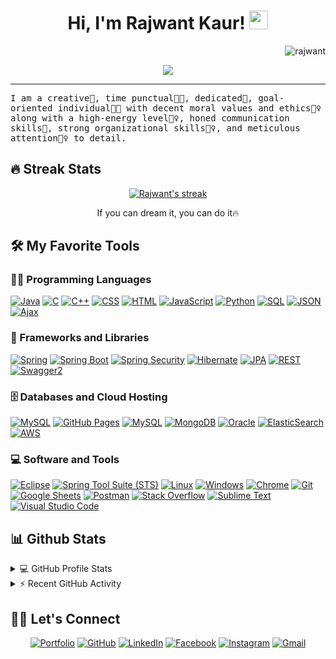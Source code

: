 <h1 align="center">
Hi, I'm Rajwant Kaur!
  <img src="https://media.giphy.com/media/hvRJCLFzcasrR4ia7z/giphy.gif" width="30"></h1>
 <img src="https://komarev.com/ghpvc/?username=rajwant3&label=Profile%20Views&color=0e75b6&style=flat" align='right' alt="rajwant" />

<br/>

<!-- Typing SVG by DenverCoder1 - https://github.com/DenverCoder1/readme-typing-svg -->
<p align="center">
<a href="https://github.com/DenverCoder1/readme-typing-svg"><img src="https://readme-typing-svg.herokuapp.com?lines=Full+Stack+Java+developer;DS+%7C+AI+%7C+ML+Enthusiastic;Always+learning+new+things&center=true&width=380&height=45"></a>

</p>
<hr/>
<samp>
I am a creative🎡, time punctual👩‍🎓, dedicated🎯, goal-oriented individual👩‍💻 with decent moral values and ethics🙇‍♀️ along with a high-energy level🤹‍♀️, honed communication skills👐, strong organizational skills👮‍♀️, and meticulous attention🕵️‍♀️ to detail.
</samp>

## 🔥 Streak Stats

<!-- GitHub Readme Streak Stats - https://github.com/DenverCoder1/github-readme-streak-stats -->
<p align="center">
  <a href="https://github.com/DenverCoder1/github-readme-streak-stats">
    <img title="🔥 Get streak stats for your profile at git.io/streak-stats" alt="Rajwant's streak" src="https://github-readme-streak-stats.herokuapp.com/?user=rajwant3&theme=monokai-metallian&hide_border=true"/>
  </a>
  <p align="center"> If you can dream it, you can do it🔥 </p>
</p>

## 🛠️ My Favorite Tools

### 👨‍💻 Programming Languages

<p>
    <a href="https://www.java.com/"><img alt="Java" src="https://img.shields.io/badge/Java-%23ED8B00.svg?logo=java&logoColor=white"></a>
    <a href="https://github.com/search?q=user%3ADenverCoder1+is%3Arepo+language%3Ac"><img alt="C" src="https://img.shields.io/badge/C%20-%232370ED.svg?logo=c&logoColor=white"></a>
    <a href="https://github.com/search?q=user%3ADenverCoder1+is%3Arepo+language%3Acpp"><img alt="C++" src="https://img.shields.io/badge/C++%20-%2300599C.svg?logo=c%2B%2B&logoColor=white"></a>
    <a href="https://github.com/search?q=user%3ADenverCoder1+is%3Arepo+language%3Acss"><img alt="CSS" src="https://img.shields.io/badge/CSS%20-%231572B6.svg?logo=css3&logoColor=white"></a>
    <a href="https://github.com/search?q=user%3ADenverCoder1+is%3Arepo+language%3Ahtml"><img alt="HTML" src="https://img.shields.io/badge/HTML%20-%23E34F26.svg?logo=html5&logoColor=white"></a>
    <a href="https://github.com/search?q=user%3ADenverCoder1+is%3Arepo+language%3Ajavascript"><img alt="JavaScript" src="https://img.shields.io/badge/JavaScript%20-%23F7DF1E.svg?logo=javascript&logoColor=black"></a>
    <a href="https://github.com/search?q=user%3ADenverCoder1+is%3Arepo+language%3Apython"><img alt="Python" src="https://img.shields.io/badge/Python%20-%2314354C.svg?logo=python&logoColor=white"></a>
    <a href="https://github.com/search?q=user%3ADenverCoder1+is%3Arepo+language%3Asql"><img alt="SQL" src="https://img.shields.io/badge/SQL%20-%23025E8C.svg?logo=amazon-dynamodb&logoColor=white"></a>
<a href="https://www.json.org/json-en.html"><img alt="JSON" src="https://img.shields.io/badge/JSON-%23000000.svg?logo=json&logoColor=white"></a>
<a href="https://developer.mozilla.org/en-US/docs/Web/Guide/AJAX"><img alt="Ajax" src="https://img.shields.io/badge/Ajax-%23E34F26.svg?logo=ajax&logoColor=white"></a>

### 🧰 Frameworks and Libraries

<p>
<a href="https://spring.io/"><img alt="Spring" src="https://img.shields.io/badge/Spring-%236DB33F.svg?logo=spring&logoColor=white"></a>
<a href="https://spring.io/projects/spring-boot"><img alt="Spring Boot" src="https://img.shields.io/badge/Spring%20Boot-%236DB33F.svg?logo=spring&logoColor=white"></a>
<a href="https://spring.io/projects/spring-security"><img alt="Spring Security" src="https://img.shields.io/badge/Spring%20Security-%236DB33F.svg?logo=spring&logoColor=white"></a>
<a href="https://hibernate.org/"><img alt="Hibernate" src="https://img.shields.io/badge/Hibernate-%232A728B.svg?logo=hibernate&logoColor=white"></a>
<a href="https://en.wikipedia.org/wiki/Java_Persistence_API"><img alt="JPA" src="https://img.shields.io/badge/JPA-%23C85050.svg?logo=jpamark&logoColor=white"></a>
<a href="https://restfulapi.net/"><img alt="REST" src="https://img.shields.io/badge/REST-%23000000.svg?logo=rest&logoColor=white"></a>
<a href="https://swagger.io/"><img alt="Swagger2" src="https://img.shields.io/badge/Swagger2-%2315AABF.svg?logo=swagger&logoColor=white"></a>
</p>

### 🗄️ Databases and Cloud Hosting

<p>
     <a href="#"><img alt="MySQL" src="https://img.shields.io/badge/MySQL-%2300f.svg?logo=mysql&logoColor=white"></a>
    <a href="#"><img alt="GitHub Pages" src="https://img.shields.io/badge/GitHub%20Pages-%23327FC7.svg?logo=github&logoColor=white"></a>
    <a href="https://www.mysql.com/"><img alt="MySQL" src="https://img.shields.io/badge/MySQL-%234479A1.svg?logo=mysql&logoColor=white"></a>
    <a href="#"><img alt="MongoDB" src ="https://img.shields.io/badge/MongoDB-%234ea94b.svg?logo=mongodb&logoColor=white"></a>
	<a href="https://www.oracle.com/"><img alt="Oracle" src="https://img.shields.io/badge/Oracle-%23F80000.svg?logo=oracle&logoColor=white"></a>
<a href="https://www.elastic.co/elasticsearch/"><img alt="ElasticSearch" src="https://img.shields.io/badge/ElasticSearch-%23005571.svg?logo=elasticsearch&logoColor=white"></a>
<a href="https://aws.amazon.com/"><img alt="AWS" src="https://img.shields.io/badge/AWS-%23FF9900.svg?logo=amazon-aws&logoColor=white"></a>

</p>

### 💻 Software and Tools


<p>
    <a href="https://www.eclipse.org/ide/"><img alt="Eclipse" src="https://img.shields.io/badge/Eclipse-%230078D7.svg?logo=eclipse-ide&logoColor=white"></a>
    <a href="https://spring.io/tools"><img alt="Spring Tool Suite (STS)" src="https://img.shields.io/badge/Spring%20Tool%20Suite%20(STS)-%236DB33F.svg?logo=spring&logoColor=white"></a>	
    <a href="https://www.linux.org/"><img alt="Linux" src="https://img.shields.io/badge/Linux-%23FCC624.svg?logo=linux&logoColor=black"></a>
    <a href="https://www.microsoft.com/windows/"><img alt="Windows" src="https://img.shields.io/badge/Windows-%230078D7.svg?logo=windows&logoColor=white"></a>
    <a href="#"><img alt="Chrome" src="https://img.shields.io/badge/Chrome-3DDC84?logo=google-chrome&logoColor=white"></a>
    <a href="#"><img alt="Git" src="https://img.shields.io/badge/Git%20-%23F05033.svg?logo=git&logoColor=white"></a>
    <a href="#"><img alt="Google Sheets" src="https://img.shields.io/badge/Google%20Sheets%20-%2334A853.svg?logo=google%20sheets&logoColor=white"></a>
    <a href="#"><img alt="Postman" src="https://img.shields.io/badge/Postman-FF6C37?logo=postman&logoColor=white"></a>
    <a href="#"><img alt="Stack Overflow" src="https://img.shields.io/badge/-Stack%20Overflow-FE7A16?logo=stack-overflow&logoColor=white"></a>
    <a href="#"><img alt="Sublime Text" src="https://img.shields.io/badge/-Sublime%20Text-302E31?logo=sublime-text&logoColor=white"></a>
    <a href="#"><img alt="Visual Studio Code" src="https://img.shields.io/badge/Visual%20Studio%20Code-0078d7.svg?logo=visual-studio-code&logoColor=white"></a>
</p>

## 📊 Github Stats

<!-- https://github.com/anuraghazra/github-readme-stats -->
<details> 
  <summary>💻 GitHub Profile Stats</summary>
  <br/>
    <a href="https://github.com/anuraghazra/github-readme-stats"><img alt="Rajwant's Github Stats" src="https://github-readme-stats.vercel.app/api?username=rajwant3&show_icons=true&count_private=true&theme=react&hide_border=true&bg_color=1F222E&title_color=F85D7F&icon_color=F8D866" height="192px"/></a>
  <a href="https://github.com/anuraghazra/github-readme-stats"><img alt="Rajwant's Top Languages" src="https://github-readme-stats.vercel.app/api/top-langs/?username=rajwant3&langs_count=8&layout=compact&theme=react&hide_border=true&bg_color=1F222E&title_color=F85D7F&icon_color=F8D866" height="192px"/></a>
  <br/>
  <b>Note:</b> Top languages is only a metric of the languages my public code consists of and doesn't reflect experience or skill level.
</details>

<!-- https://github.com/ashutosh00710/github-readme-activity-graph -->
<details>
  <summary>⚡ Recent GitHub Activity</summary>
  <br/>
   <a href="https://github.com/ashutosh00710/github-readme-activity-graph"><img alt="Rajwant's Activity Graph" src="https://github-readme-activity-graph.cyclic.app/graph/?username=rajwant&bg_color=1F222E&color=F8D866&line=F85D7F&point=FFFFFF&hide_border=true" /></a>
  <br/>
</details>

<!-- https://github.com/sisodiya2421 -->

## 🙋‍♀️ Let's Connect

<p align="center">
	<a href="https://rajwant3.github.io/" target="_blank"><img src="https://img.icons8.com/bubbles/50/000000/web.png" alt="Portfolio"/></a>
	<a href="https://github.com/rajwant3" target="_blank"><img src="https://img.icons8.com/bubbles/50/000000/github.png" alt="GitHub"/></a>
	<a href="https://www.linkedin.com/in/rajwant3/" target="_blank"><img src="https://img.icons8.com/bubbles/50/000000/linkedin.png" alt="LinkedIn"/></a>
	<a href="https://www.facebook.com/rajwant3/" target="_blank"><img src="https://img.icons8.com/bubbles/50/000000/facebook-new.png" alt="Facebook"/></a>
	<a href="https://www.instagram.com/rajwant3/" target="_blank"><img src="https://img.icons8.com/bubbles/50/000000/instagram.png" alt="Instagram"/></a>
	<a href="mailto:rkdhillon3@gmail.com" target="_blank"><img src="https://img.icons8.com/bubbles/50/000000/gmail.png" alt="Gmail"/></a>
</p>

